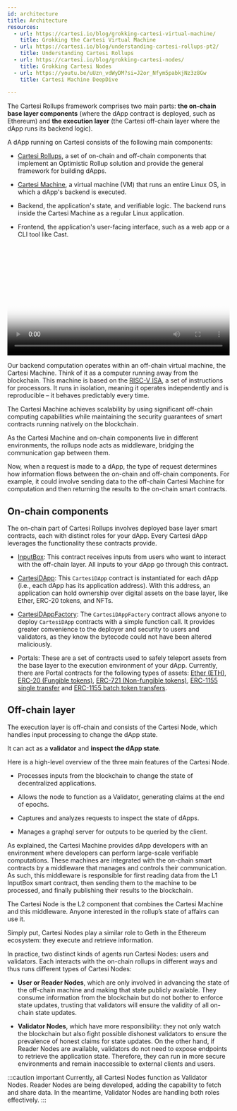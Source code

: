 ```yaml
---
id: architecture
title: Architecture
resources:
  - url: https://cartesi.io/blog/grokking-cartesi-virtual-machine/
    title: Grokking the Cartesi Virtual Machine
  - url: https://cartesi.io/blog/understanding-cartesi-rollups-pt2/
    title: Understanding Cartesi Rollups
  - url: https://cartesi.io/blog/grokking-cartesi-nodes/
    title: Grokking Cartesi Nodes
  - url: https://youtu.be/uUzn_vdWyDM?si=J2or_Nfym5pabkjNz3z8Gw
    title: Cartesi Machine DeepDive
    
---
```


The Cartesi Rollups framework comprises two main parts: **the on-chain base layer components** (where the dApp contract is deployed, such as Ethereum) and **the execution layer** (the Cartesi off-chain layer where the dApp runs its backend logic).

A dApp running on Cartesi consists of the following main components:

- [Cartesi Rollups](./optimistic-rollups.md/#cartesi-rollups), a set of on-chain and off-chain components that implement an Optimistic Rollup solution and provide the general framework for building dApps.

- [Cartesi Machine](/cartesi-machine/), a virtual machine (VM) that runs an entire Linux OS, in which a dApp's backend is executed.

- Backend, the application's state, and verifiable logic. The backend runs inside the Cartesi Machine as a regular Linux application.

- Frontend, the application's user-facing interface, such as a web app or a CLI tool like Cast.


<video width="100%" controls poster="/img/architecture_dapp.png">
    <source src="/videos/HLA_video.mp4" type="video/mp4" />
    Your browser does not support video tags.
</video>

Our backend computation operates within an off-chain virtual machine, the Cartesi Machine. Think of it as a computer running away from the blockchain. This machine is based on the [RISC-V ISA](https://riscv.org/), a set of instructions for processors. It runs in isolation, meaning it operates independently and is reproducible – it behaves predictably every time.

The Cartesi Machine achieves scalability by using significant off-chain computing capabilities while maintaining the security guarantees of smart contracts running natively on the blockchain.

As the Cartesi Machine and on-chain components live in different environments, the rollups node acts as middleware, bridging the communication gap between them.

Now, when a request is made to a dApp, the type of request determines how information flows between the on-chain and off-chain components. For example, it could involve sending data to the off-chain Cartesi Machine for computation and then returning the results to the on-chain smart contracts.

## On-chain components

The on-chain part of Cartesi Rollups involves deployed base layer smart contracts, each with distinct roles for your dApp. Every Cartesi dApp leverages the functionality these contracts provide. 


- [InputBox](../rollups-apis/json-rpc/input-box.md): This contract receives inputs from users who want to interact with the off-chain layer. All inputs to your dApp go through this contract. 

- [CartesiDApp](../rollups-apis/json-rpc/application.md): This `CartesiDApp` contract is instantiated for each dApp (i.e., each dApp has its application address). With this address, an application can hold ownership over digital assets on the base layer, like Ether, ERC-20 tokens, and NFTs.

- [CartesiDAppFactory](../rollups-apis/json-rpc/application-factory.md): The `CartesiDAppFactory` contract allows anyone to deploy `CartesiDApp` contracts with a simple function call. It provides greater convenience to the deployer and security to users and validators, as they know the bytecode could not have been altered maliciously.

- Portals: These are a set of contracts used to safely teleport assets from the base layer to the execution environment of your dApp. Currently, there are Portal contracts for the following types of assets: [Ether (ETH)](../rollups-apis/json-rpc/portals/EtherPortal.md), [ERC-20 (Fungible tokens)](../rollups-apis/json-rpc/portals/ERC20Portal.md), [ERC-721 (Non-fungible tokens)](../rollups-apis/json-rpc/portals/ERC721Portal.md), [ERC-1155 single transfer](../rollups-apis/json-rpc/portals/ERC1155SinglePortal.md) and [ERC-1155 batch token transfers](../rollups-apis/json-rpc/portals/ERC1155BatchPortal.md).


## Off-chain layer

The execution layer is off-chain and consists of the Cartesi Node, which handles input processing to change the dApp state.

It can act as a **validator** and **inspect the dApp state**.

Here is a high-level overview of the three main features of the Cartesi Node. 

- Processes inputs from the blockchain to change the state of decentralized applications.

- Allows the node to function as a Validator, generating claims at the end of epochs.

- Captures and analyzes requests to inspect the state of dApps.

- Manages a graphql server for outputs to be queried by the client.


As explained, the Cartesi Machine provides dApp developers with an environment where developers can perform large-scale verifiable computations. These machines are integrated with the on-chain smart contracts by a middleware that manages and controls their communication.  As such, this middleware is responsible for first reading data from the L1 InputBox smart contract, then sending them to the machine to be processed, and finally publishing their results to the blockchain.

The Cartesi Node is the L2 component that combines the Cartesi Machine and this middleware. Anyone interested in the rollup’s state of affairs can use it. 

Simply put, Cartesi Nodes play a similar role to Geth in the Ethereum ecosystem: they execute and retrieve information.



In practice, two distinct kinds of agents run Cartesi Nodes: users and validators. Each interacts with the on-chain rollups in different ways and thus runs different types of Cartesi Nodes:

- **User or Reader Nodes**, which are only involved in advancing the state of the off-chain machine and making that state publicly available. They consume information from the blockchain but do not bother to enforce state updates, trusting that validators will ensure the validity of all on-chain state updates.

- **Validator Nodes**, which have more responsibility: they not only watch the blockchain but also fight possible dishonest validators to ensure the prevalence of honest claims for state updates. On the other hand, if Reader Nodes are available, validators do not need to expose endpoints to retrieve the application state. Therefore, they can run in more secure environments and remain inaccessible to external clients and users.

:::caution important
Currently, all Cartesi Nodes function as Validator Nodes. Reader Nodes are being developed, adding the capability to fetch and share data. In the meantime, Validator Nodes are handling both roles effectively.
:::

